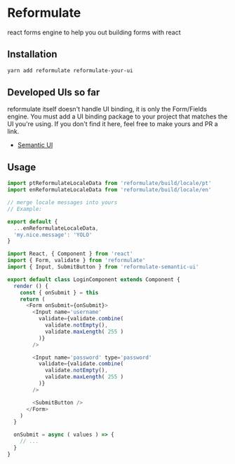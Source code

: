 # Reformulate
react forms engine to help you out building forms with react

## Installation
```bash
yarn add reformulate reformulate-your-ui
```

## Developed UIs so far
reformulate itself doesn't handle UI binding, it is only the Form/Fields engine.
You must add a UI binding package to your project that matches the UI you're using.
If you don't find it here, feel free to make yours and PR a link.

* [Semantic UI](https://github.com/get-reformulate/reformulate-semantic-ui)


## Usage

```javascript
import ptReformulateLocaleData from 'reformulate/build/locale/pt'
import enReformulateLocaleData from 'reformulate/build/locale/en'

// merge locale messages into yours
// Example:

export default {
  ...enReformulateLocaleData,
  'my.nice.message': 'YOLO'
}
```

```javascript
import React, { Component } from 'react'
import { Form, validate } from 'reformulate'
import { Input, SubmitButton } from 'reformulate-semantic-ui'

export default class LoginComponent extends Component {
  render () {
    const { onSubmit } = this
    return (
      <Form onSubmit={onSubmit}>
        <Input name='username'
          validate={validate.combine(
            validate.notEmpty(),
            validate.maxLength( 255 )
          )}
        />

        <Input name='password' type='password'
          validate={validate.combine(
            validate.notEmpty(),
            validate.maxLength( 255 )
          )}
        />

        <SubmitButton />
      </Form>
    )
  }

  onSubmit = async ( values ) => {
    // ...
  }
}

```
